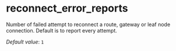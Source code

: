 # reconnect_error_reports

Number of failed attempt to reconnect a route, gateway or
leaf node connection. Default is to report every attempt.

*Default value*: `1`
